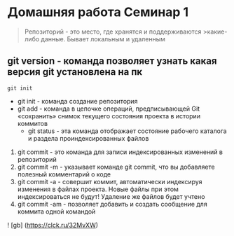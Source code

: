 # Домашняя работа Семинар 1

> Репозиторий - это место, где хранятся и поддерживаются >какие-либо данные. 
>Бывает локальным и удаленным

## git version - команда позволяет узнать какая версия git установлена на пк


    git init

* git init - команда создание репозитория
* git add -  команда в цепочке операций, предписывающей Git «сохранить» снимок текущего состояния проекта в истории коммитов
  * git status - эта команда отображает состояние рабочего каталога и раздела проиндексированных файлов 
  
  
1. git commit - это команда для записи индексированных изменений в репозиторий
2. git commit -m - указывает команде git commit, что вы добавляете полезный комментарий о коде
3. git commit -a - совершит коммит, автоматически индексируя изменения в файлах проекта. Новые файлы при этом индексироваться не будут! Удаление же файлов будет учтено
4. git commit -am - позволяет добавить и создать сообщение для коммита одной командой

! [gb] (https://clck.ru/32MvXW)


